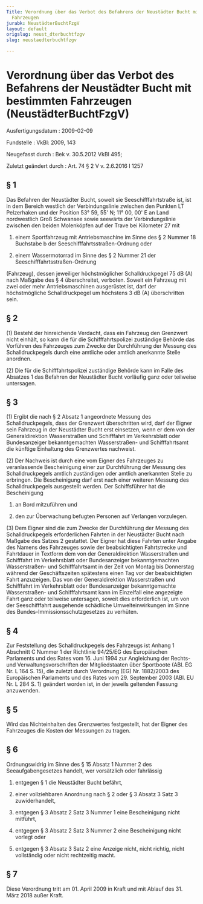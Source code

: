 ```yaml
---
Title: Verordnung über das Verbot des Befahrens der Neustädter Bucht mit bestimmten
  Fahrzeugen
jurabk: NeustädterBuchtFzgV
layout: default
origslug: neust_dterbuchtfzgv
slug: neustaedterbuchtfzgv

---
```


# Verordnung über das Verbot des Befahrens der Neustädter Bucht mit bestimmten Fahrzeugen (NeustädterBuchtFzgV)

Ausfertigungsdatum
:   2009-02-09

Fundstelle
:   VkBl: 2009, 143

Neugefasst durch
:   Bek v. 30.5.2012 VkBl 495;

Zuletzt geändert durch
:   Art. 74 § 2 V v. 2.6.2016 I 1257

[^BJNR71431009_01_BJNR714310009]:     Die Verpflichtung aus der Richtlinie 98/34/EG des Europäischen
    Parlaments und des Rates vom 22. Juni 1998 über ein
    Informationsverfahren auf dem Gebiet der Normen und technischen
    Vorschriften und der Vorschriften für die Dienste der
    Informationsgesellschaft (ABl. EG Nr. L 204 S. 37), geändert durch die
    Richtlinie 98/48/EG des Europäischen Parlaments und des Rates vom 20.
    Juli 1998 (ABl. EG Nr. L 217 S. 18), sind beachtet worden.


## § 1

Das Befahren der Neustädter Bucht, soweit sie Seeschifffahrtstraße
ist, ist in dem Bereich westlich der Verbindungslinie zwischen den
Punkten LT Pelzerhaken und der Position 53° 59, 55' N; 11° 00, 00' E
an Land nordwestlich Groß Schwansee sowie seewärts der
Verbindungslinie zwischen den beiden Molenköpfen auf der Trave bei
Kilometer 27 mit

1.  einem Sportfahrzeug mit Antriebsmaschine im Sinne des § 2 Nummer 18
    Buchstabe b der Seeschifffahrtsstraßen-Ordnung oder


2.  einem Wassermotorrad im Sinne des § 2 Nummer 21 der
    Seeschifffahrtsstraßen-Ordnung



(Fahrzeug), dessen jeweiliger höchstmöglicher Schalldruckpegel 75 dB
(A) nach Maßgabe des § 4 überschreitet, verboten. Soweit ein Fahrzeug
mit zwei oder mehr Antriebsmaschinen ausgerüstet ist, darf der
höchstmögliche Schalldruckpegel um höchstens 3 dB (A) überschritten
sein.


## § 2

(1) Besteht der hinreichende Verdacht, dass ein Fahrzeug den Grenzwert
nicht einhält, so kann die für die Schifffahrtspolizei zuständige
Behörde das Vorführen des Fahrzeuges zum Zwecke der Durchführung der
Messung des Schalldruckpegels durch eine amtliche oder amtlich
anerkannte Stelle anordnen.

(2) Die für die Schifffahrtspolizei zuständige Behörde kann im Falle
des Absatzes 1 das Befahren der Neustädter Bucht vorläufig ganz oder
teilweise untersagen.


## § 3

(1) Ergibt die nach § 2 Absatz 1 angeordnete Messung des
Schalldruckpegels, dass der Grenzwert überschritten wird, darf der
Eigner sein Fahrzeug in der Neustädter Bucht erst einsetzen, wenn er
dem von der Generaldirektion Wasserstraßen und Schifffahrt im
Verkehrsblatt oder Bundesanzeiger bekanntgemachten Wasserstraßen- und
Schifffahrtsamt die künftige Einhaltung des Grenzwertes nachweist.

(2) Der Nachweis ist durch eine vom Eigner des Fahrzeuges zu
veranlassende Bescheinigung einer zur Durchführung der Messung des
Schalldruckpegels amtlich zuständigen oder amtlich anerkannten Stelle
zu erbringen. Die Bescheinigung darf erst nach einer weiteren Messung
des Schalldruckpegels ausgestellt werden. Der Schiffsführer hat die
Bescheinigung

1.  an Bord mitzuführen und


2.  den zur Überwachung befugten Personen auf Verlangen vorzulegen.



(3) Dem Eigner sind die zum Zwecke der Durchführung der Messung des
Schalldruckpegels erforderlichen Fahrten in der Neustädter Bucht nach
Maßgabe des Satzes 2 gestattet. Der Eigner hat diese Fahrten unter
Angabe des Namens des Fahrzeuges sowie der beabsichtigten Fahrtstrecke
und Fahrtdauer in Textform dem von der Generaldirektion Wasserstraßen
und Schifffahrt im Verkehrsblatt oder Bundesanzeiger bekanntgemachten
Wasserstraßen- und Schifffahrtsamt in der Zeit von Montag bis
Donnerstag während der Geschäftszeiten spätestens einen Tag vor der
beabsichtigten Fahrt anzuzeigen. Das von der Generaldirektion
Wasserstraßen und Schifffahrt im Verkehrsblatt oder Bundesanzeiger
bekanntgemachte Wasserstraßen- und Schifffahrtsamt kann im Einzelfall
eine angezeigte Fahrt ganz oder teilweise untersagen, soweit dies
erforderlich ist, um von der Seeschifffahrt ausgehende schädliche
Umwelteinwirkungen im Sinne des Bundes-Immissionsschutzgesetzes zu
verhüten.


## § 4

Zur Feststellung des Schalldruckpegels des Fahrzeugs ist Anhang 1
Abschnitt C Nummer 1 der Richtlinie 94/25/EG des Europäischen
Parlaments und des Rates vom 16. Juni 1994 zur Angleichung der Rechts-
und Verwaltungsvorschriften der Mitgliedstaaten über Sportboote (ABl.
EG Nr. L 164 S. 15), die zuletzt durch Verordnung (EG) Nr. 1882/2003
des Europäischen Parlaments und des Rates vom 29. September 2003 (ABl.
EU Nr. L 284 S. 1) geändert worden ist, in der jeweils geltenden
Fassung anzuwenden.


## § 5

Wird das Nichteinhalten des Grenzwertes festgestellt, hat der Eigner
des Fahrzeuges die Kosten der Messungen zu tragen.


## § 6

Ordnungswidrig im Sinne des § 15 Absatz 1 Nummer 2 des
Seeaufgabengesetzes handelt, wer vorsätzlich oder fahrlässig

1.  entgegen § 1 die Neustädter Bucht befährt,


2.  einer vollziehbaren Anordnung nach § 2 oder § 3 Absatz 3 Satz 3
    zuwiderhandelt,


3.  entgegen § 3 Absatz 2 Satz 3 Nummer 1 eine Bescheinigung nicht
    mitführt,


4.  entgegen § 3 Absatz 2 Satz 3 Nummer 2 eine Bescheinigung nicht vorlegt
    oder


5.  entgegen § 3 Absatz 3 Satz 2 eine Anzeige nicht, nicht richtig, nicht
    vollständig oder nicht rechtzeitig macht.





## § 7

Diese Verordnung tritt am 01. April 2009 in Kraft und mit Ablauf des
31\. März 2018 außer Kraft.

